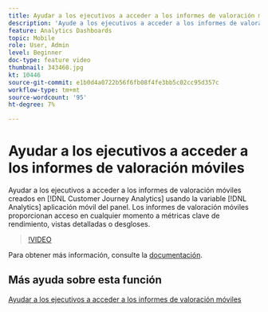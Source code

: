 ```yaml
---
title: Ayudar a los ejecutivos a acceder a los informes de valoración móviles
description: 'Ayude a los ejecutivos a acceder a los informes de valoración móviles creados en Customer Journey Analytics mediante la aplicación móvil del panel de Analytics.  Los informes de valoración móviles proporcionan acceso en cualquier momento a métricas clave de rendimiento, vistas detalladas o desgloses. '
feature: Analytics Dashboards
topic: Mobile
role: User, Admin
level: Beginner
doc-type: feature video
thumbnail: 343460.jpg
kt: 10446
source-git-commit: e1b0d4a0722b56f6fb08f4fe3bb5c02cc95d357c
workflow-type: tm+mt
source-wordcount: '95'
ht-degree: 7%

---
```



# Ayudar a los ejecutivos a acceder a los informes de valoración móviles

Ayudar a los ejecutivos a acceder a los informes de valoración móviles creados en [!DNL Customer Journey Analytics] usando la variable [!DNL Analytics] aplicación móvil del panel.  Los informes de valoración móviles proporcionan acceso en cualquier momento a métricas clave de rendimiento, vistas detalladas o desgloses.

>[!VIDEO](https://video.tv.adobe.com/v/343460/?quality=12&learn=on)

Para obtener más información, consulte la [documentación](https://experienceleague.adobe.com/docs/analytics-platform/using/cja-dashboards/set-up-execs.html).

## Más ayuda sobre esta función

[Ayudar a los ejecutivos a acceder a los informes de valoración móviles](create-a-mobile-scorecard.md)